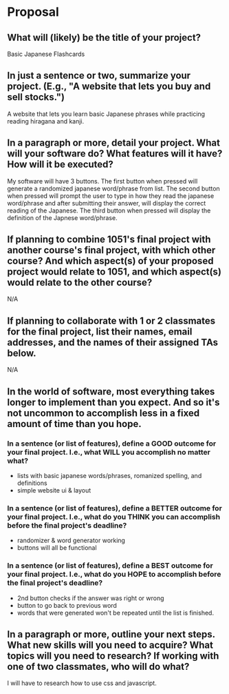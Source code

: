 # Proposal

## What will (likely) be the title of your project?

Basic Japanese Flashcards

## In just a sentence or two, summarize your project. (E.g., "A website that lets you buy and sell stocks.")

A website that lets you learn basic Japanese phrases while practicing reading hiragana and kanji.

## In a paragraph or more, detail your project. What will your software do? What features will it have? How will it be executed?

My software will have 3 buttons. The first button when pressed will generate a randomized japanese word/phrase from list. The second button when pressed will prompt the user to type in how they read the japanese word/phrase and after submitting their answer, will display the correct reading of the Japanese. The third button when pressed will display the definition of the Japnese word/phrase. 

## If planning to combine 1051's final project with another course's final project, with which other course? And which aspect(s) of your proposed project would relate to 1051, and which aspect(s) would relate to the other course?

N/A

## If planning to collaborate with 1 or 2 classmates for the final project, list their names, email addresses, and the names of their assigned TAs below.

N/A

## In the world of software, most everything takes longer to implement than you expect. And so it's not uncommon to accomplish less in a fixed amount of time than you hope.

### In a sentence (or list of features), define a GOOD outcome for your final project. I.e., what WILL you accomplish no matter what?

- lists with basic japanese words/phrases, romanized spelling, and definitions
- simple website ui & layout


### In a sentence (or list of features), define a BETTER outcome for your final project. I.e., what do you THINK you can accomplish before the final project's deadline?

- randomizer & word generator working
- buttons will all be functional

### In a sentence (or list of features), define a BEST outcome for your final project. I.e., what do you HOPE to accomplish before the final project's deadline?

- 2nd button checks if the answer was right or wrong
- button to go back to previous word
- words that were generated won't be repeated until the list is finished.

## In a paragraph or more, outline your next steps. What new skills will you need to acquire? What topics will you need to research? If working with one of two classmates, who will do what?

I will have to research how to use css and javascript.
